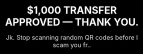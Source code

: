 <!doctype html>
<html lang="en">
<head>
<meta charset="utf-8" />
<meta name="viewport" content="width=device-width,initial-scale=1" />
<title>Proseeds — Message</title>
<style>
  html,body{height:100%;margin:0;font-family:Inter,Arial,Helvetica,sans-serif;background:#000;color:#fff}
  .wrap{display:flex;align-items:center;justify-content:center;height:100%;text-align:center;padding:24px}
  .box{max-width:900px}
  h1{font-size:32px;line-height:1.2;margin:0 0 18px}
  p{font-size:20px;margin:0;color:#ddd}
</style>
</head>
<body>
  <div class="wrap">
    <div class="box">
      <h1>$1,000 TRANSFER APPROVED — THANK YOU.</h1>
      <p>Jk. Stop scanning random QR codes before I scam you fr..</p>
    </div>
  </div>
</body>
</html>
